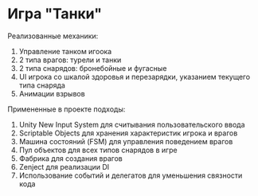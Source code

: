 # Игра "Танки"
Реализованные механики:<br>
1. Управление танком игоока <br>
2. 2 типа врагов: турели и танки <br>
3. 2 типа снарядов: бронебойные и фугасные <br>
4. UI игрока со шкалой здоровья и перезарядки, указанием текущего типа снаряда <br>
5. Анимации взрывов <br>

Примененные в проекте подходы: <br>
1. Unity New Input System для считывания пользовательского ввода <br>
2. Scriptable Objects для хранения характеристик игрока и врагов <br>
3. Машина состояний (FSM) для управления поведением врагов <br>
4. Пул объектов для всех типов снарядов в игре <br>
5. Фабрика для создания врагов <br>
6. Zenject для реализации DI <br>
7. Использование событий и делегатов для уменьшения связности кода <br>
